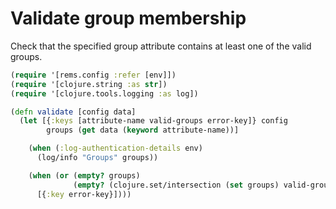 # Validate group membership

Check that the specified group attribute contains at least
one of the valid groups.

```clj
(require '[rems.config :refer [env]])
(require '[clojure.string :as str])
(require '[clojure.tools.logging :as log])

(defn validate [config data]
  (let [{:keys [attribute-name valid-groups error-key]} config
        groups (get data (keyword attribute-name))]

    (when (:log-authentication-details env)
      (log/info "Groups" groups))

    (when (or (empty? groups)
              (empty? (clojure.set/intersection (set groups) valid-groups)))
      [{:key error-key}])))

```
